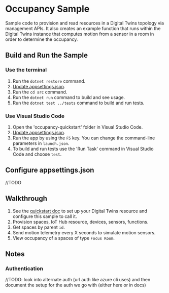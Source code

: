 # Occupancy Sample

Sample code to provision and read resources in a Digital Twins topology via management APIs. It also creates an example function that runs within the Digital Twins instance that computes motion from a sensor in a room in order to determine the occupancy.

## Build and Run the Sample

### Use the terminal

1. Run the `dotnet restore` command.
2. [Update appsettings.json](#configuring-appsettings.json).
3. Run the `cd src` command.
4. Run the `dotnet run` command to build and see usage.
5. Run the `dotnet test ../tests` command to build and run tests.

### Use Visual Studio Code

1. Open the 'occupancy-quickstart' folder in Visual Studio Code.
2. [Update appsettings.json](#configuring-appsettings.json).
3. Run the app by using the `F5` key. You can change the command-line parameters in `launch.json`.
4. To build and run tests use the 'Run Task' command in Visual Studio Code and choose `test`.

## Configure appsettings.json

//TODO

## Walkthrough

1. See the [quickstart doc](https://github.com/MicrosoftDocs/azure-docs-pr/blob/release-preview-smart-spaces/articles/digital-twins/quickstart-view-occupancy-dotnet.md) to set up your Digital Twins resource and configure this sample to call it.
2. Provision spaces, IoT Hub resource, devices, sensors, functions.
3. Get spaces by parent `id`.
4. Send motion telemetry every X seconds to simulate motion sensors.
5. View occupancy of a spaces of type `Focus Room`.

## Notes

### Authentication

//TODO: look into alternate auth (url auth like azure cli uses) and then document the setup for the auth we go with (either here or in docs)